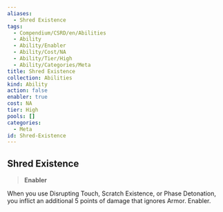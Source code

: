 ```yaml
---
aliases:
  - Shred Existence
tags:
  - Compendium/CSRD/en/Abilities
  - Ability
  - Ability/Enabler
  - Ability/Cost/NA
  - Ability/Tier/High
  - Ability/Categories/Meta
title: Shred Existence
collection: Abilities
kind: Ability
action: false
enabler: true
cost: NA
tier: High
pools: []
categories:
  - Meta
id: Shred-Existence
---
```

## Shred Existence    
>**Enabler**  
    
When you use Disrupting Touch, Scratch Existence, or Phase Detonation, you inflict an additional 5 points of damage that ignores Armor. Enabler.
